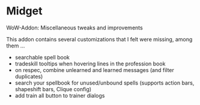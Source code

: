 Midget
======

WoW-Addon: Miscellaneous tweaks and improvements

This addon contains several customizations that I felt were missing, among them ...

* searchable spell book
* tradeskill tooltips when hovering lines in the profession book
* on respec, combine unlearned and learned messages (and filter duplicates)
* search your spellbook for unused/unbound spells (supports action bars, shapeshift bars, Clique config)
* add train all button to trainer dialogs
